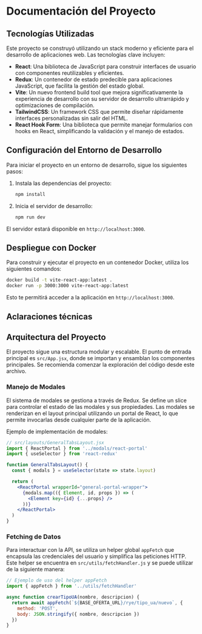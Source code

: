 # Documentación del Proyecto

## Tecnologías Utilizadas

Este proyecto se construyó utilizando un stack moderno y eficiente para el desarrollo de aplicaciones web. Las tecnologías clave incluyen:

- **React**: Una biblioteca de JavaScript para construir interfaces de usuario con componentes reutilizables y eficientes.
- **Redux**: Un contenedor de estado predecible para aplicaciones JavaScript, que facilita la gestión del estado global.
- **Vite**: Un nuevo frontend build tool que mejora significativamente la experiencia de desarrollo con su servidor de desarrollo ultrarrápido y optimizaciones de compilación.
- **TailwindCSS**: Un framework CSS que permite diseñar rápidamente interfaces personalizadas sin salir del HTML.
- **React Hook Form**: Una biblioteca que permite manejar formularios con hooks en React, simplificando la validación y el manejo de estados.

## Configuración del Entorno de Desarrollo

Para iniciar el proyecto en un entorno de desarrollo, sigue los siguientes pasos:

1. Instala las dependencias del proyecto:
   ```bash
   npm install
   ```
2. Inicia el servidor de desarrollo:
   ```bash
   npm run dev
   ```

El servidor estará disponible en `http://localhost:3000`.

## Despliegue con Docker

Para construir y ejecutar el proyecto en un contenedor Docker, utiliza los siguientes comandos:

```bash
docker build -t vite-react-app:latest .
docker run -p 3000:3000 vite-react-app:latest
```

Esto te permitirá acceder a la aplicación en `http://localhost:3000`.

## Aclaraciones técnicas

## Arquitectura del Proyecto

El proyecto sigue una estructura modular y escalable. El punto de entrada principal es `src/App.jsx`, donde se importan y ensamblan los componentes principales. Se recomienda comenzar la exploración del código desde este archivo.

### Manejo de Modales

El sistema de modales se gestiona a través de Redux. Se define un slice para controlar el estado de las modales y sus propiedades. Las modales se renderizan en el layout principal utilizando un portal de React, lo que permite invocarlas desde cualquier parte de la aplicación.

Ejemplo de implementación de modales:

```jsx
// src/layouts/GeneralTabsLayout.jsx
import { ReactPortal } from '../modals/react-portal'
import { useSelector } from 'react-redux'

function GeneralTabsLayout() {
  const { modals } = useSelector(state => state.layout)

  return (
    <ReactPortal wrapperId="general-portal-wrapper">
      {modals.map(({ Element, id, props }) => (
        <Element key={id} {...props} />
      ))}
    </ReactPortal>
  )
}
```

### Fetching de Datos

Para interactuar con la API, se utiliza un helper global `appFetch` que encapsula las credenciales del usuario y simplifica las peticiones HTTP. Este helper se encuentra en `src/utils/fetchHandler.js` y se puede utilizar de la siguiente manera:

```js
// Ejemplo de uso del helper appFetch
import { appFetch } from '../utils/fetchHandler'

async function crearTipoUA(nombre, descripcion) {
  return await appFetch(`${BASE_OFERTA_URL}/rye/tipo_ua/nuevo`, {
    method: 'POST',
    body: JSON.stringify({ nombre, descripcion })
  })
}
```
